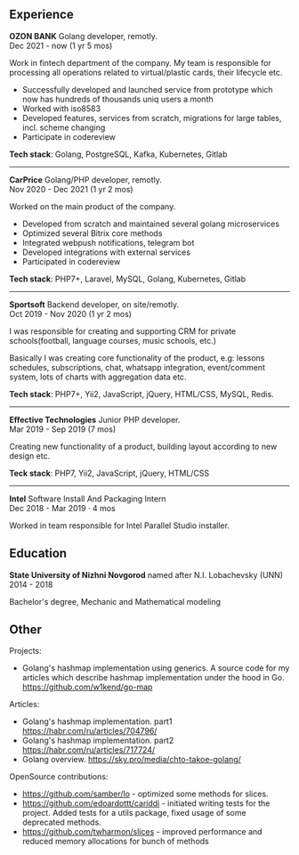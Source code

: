 ## Experience

**OZON BANK** Golang developer, remotly.  
Dec 2021 - now (1 yr 5 mos) 

Work in fintech department of the company.
My team is responsible for processing all operations related to virtual/plastic cards, their lifecycle etc.

- Successfully developed and launched service from prototype which now has hundreds of thousands uniq users a month
- Worked with iso8583
- Developed features, services from scratch, migrations for large tables, incl. scheme changing
- Participate in codereview

**Tech stack**: Golang, PostgreSQL, Kafka, Kubernetes, Gitlab

---

**CarPrice** Golang/PHP developer, remotly.  
Nov 2020 - Dec 2021 (1 yr 2 mos)

Worked on the main product of the company.  

- Developed from scratch and maintained several golang microservices
- Optimized several Bitrix core methods
- Integrated webpush notifications, telegram bot
- Developed integrations with external services
- Participated in codereview

**Tech stack**: PHP7+, Laravel, MySQL, Golang, Kubernetes, Gitlab

---

**Sportsoft** Backend developer, on site/remotly.  
Oct 2019 - Nov 2020 (1 yr 2 mos)

I was responsible for creating and supporting CRM for private schools(football, language courses, music schools, etc.)

Basically I was creating core functionality of the product, e.g: lessons schedules, subscriptions, chat, whatsapp integration, event/comment system, lots of charts with aggregation data etc.

**Tech stack**: PHP7+, Yii2, JavaScript, jQuery, HTML/CSS, MySQL, Redis.

---

**Effective Technologies** Junior PHP developer.  
Mar 2019 - Sep 2019 (7 mos)  

Creating new functionality of a product, building layout according to new design etc.

**Teck stack**: PHP7, Yii2, JavaScript, jQuery, HTML/CSS

---

**Intel** Software Install And Packaging Intern  
Dec 2018 - Mar 2019 · 4 mos

Worked in team responsible for Intel Parallel Studio installer.


## Education

**State University of Nizhni Novgorod** named after N.I. Lobachevsky (UNN)  
2014 - 2018

Bachelor's degree, Mechanic and Mathematical modeling

## Other

Projects:

- Golang's hashmap implementation using generics. A source code for my articles which describe hashmap implementation under the hood in Go. https://github.com/w1kend/go-map

Articles:

- Golang's hashmap implementation. part1 https://habr.com/ru/articles/704796/
- Golang's hashmap implementation. part2 https://habr.com/ru/articles/717724/
- Golang overview. https://sky.pro/media/chto-takoe-golang/

OpenSource contributions:

- https://github.com/samber/lo - optimized some methods for slices.
- https://github.com/edoardottt/cariddi - initiated writing tests for the project. Added tests for a utils package, fixed usage of some deprecated methods.
- https://github.com/twharmon/slices - improved performance and reduced memory allocations for bunch of methods